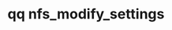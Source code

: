 ---
category: nfs
command: nfs_modify_settings
keywords: qq, qq_cli, nfs_modify_settings
optional_options:
- alternate: []
  help: Enables mounting with the NFSv4.1 protocol
  name: --enable-v4
  required: false
- alternate: []
  help: Disables mounting with the NFSv4.1 protocol
  name: --disable-v4
  required: false
- alternate: []
  help: Enables mounting with KRB5 security
  name: --enable-krb5
  required: false
- alternate: []
  help: Disables mounting with KRB5 security
  name: --disable-krb5
  required: false
- alternate: []
  help: Enables mounting with KRB5p security
  name: --enable-krb5p
  required: false
- alternate: []
  help: Disables mounting with KRB5p security
  name: --disable-krb5p
  required: false
- alternate: []
  help: Enables mounting with KRB5i security
  name: --enable-krb5i
  required: false
- alternate: []
  help: Disables mounting with KRB5i security
  name: --disable-krb5i
  required: false
- alternate: []
  help: Enables mounting with AUTH_SYS security
  name: --enable-auth-sys
  required: false
- alternate: []
  help: Disables mounting with AUTH_SYS security
  name: --disable-auth-sys
  required: false
permalink: /qq-cli-command-guide/nfs/nfs_modify_settings.html
positional_options: []
sidebar: qq_cli_command_reference_sidebar
summary: This section explains how to use the <code>qq nfs_modify_settings</code>
  command.
synopsis: Modify current NFS server configuration.
title: qq nfs_modify_settings
usage: "qq nfs_modify_settings [-h] [--enable-v4 | --disable-v4] [--enable-krb5 |\
  \ --disable-krb5]\n    [--enable-krb5p | --disable-krb5p] [--enable-krb5i | --disable-krb5i]\n\
  \    [--enable-auth-sys | --disable-auth-sys]"

---